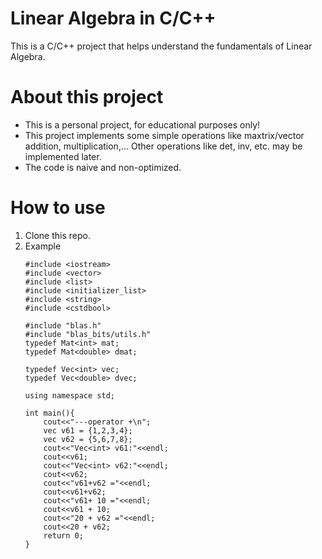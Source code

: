 # Linear Algebra in C/C++
This is a C/C++ project that helps understand the fundamentals of Linear Algebra.
# About this project
- This is a personal project, for educational purposes only!
- This project implements some simple operations like maxtrix/vector addition, multiplication,... Other operations like det, inv, etc. may be implemented later.
- The code is naive and non-optimized.
# How to use
1. Clone this repo.
2. Example
	```
	#include <iostream>
	#include <vector>
	#include <list>
	#include <initializer_list>
	#include <string>
	#include <cstdbool>
	
	#include "blas.h"
	#include "blas_bits/utils.h"
	typedef Mat<int> mat;
	typedef Mat<double> dmat;
	
	typedef Vec<int> vec;
	typedef Vec<double> dvec;
	
	using namespace std;
	
	int main(){
		cout<<"---operator +\n";
		vec v61 = {1,2,3,4};
		vec v62 = {5,6,7,8};
		cout<<"Vec<int> v61:"<<endl;
		cout<<v61;
		cout<<"Vec<int> v62:"<<endl;
		cout<<v62;
		cout<<"v61+v62 ="<<endl;
		cout<<v61+v62;
		cout<<"v61+ 10 ="<<endl;
		cout<<v61 + 10;
		cout<<"20 + v62 ="<<endl;
		cout<<20 + v62;
		return 0;
	}
	
	```
